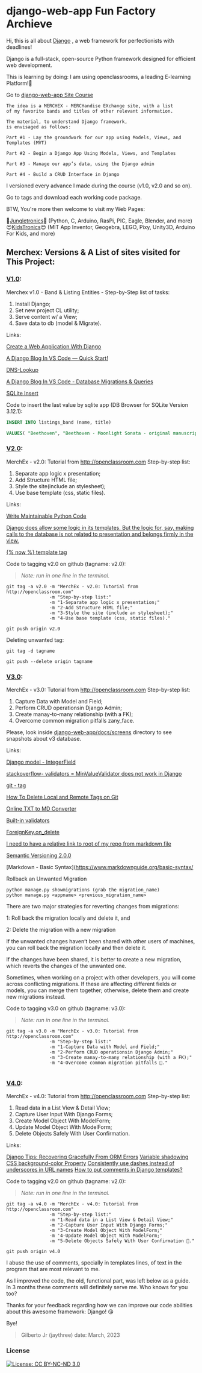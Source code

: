 # django-web-app Fun Factory Archieve
Hi, this is all about [Django](https://www.djangoproject.com/) , a web framework for perfectionists with deadlines!

Django is a full-stack, open-source Python framework designed for efficient web development.

This is learning by doing: I am using openclassrooms, a leading E-learning Platform!:rocket:

Go to 
[django-web-app Site Course](https://openclassrooms.com/en/courses/6967196-create-a-web-application-with-django)
```	
The idea is a MERCHEX - MERCHandise EXchange site, with a list 
of my favorite bands and titles of other relevant information.

The material, to understand Django framework,
is envisaged as follows:

Part #1 - Lay the groundwork for our app using Models, Views, and Templates (MVT)
	
Part #2 - Begin a Django App Using Models, Views, and Templates

Part #3 - Manage our app’s data, using the Django admin

Part #4 - Build a CRUD Interface in Django

```

I versioned every advance I made during the course (v1.0, v2.0 and so on).

Go to tags and download each working code package.

BTW, You're more then welcome to visit my Web Pages: 

🤩️[Jungletronics](https://medium.com/jungletronics)🤩️ (Python, C, Arduino, RasPi, PIC, Eagle, Blender, and more) 😍️[KidsTronics](https://medium.com/kidstronics)😍️ (MIT App Inventor, Geogebra, LEGO, Pixy, Unity3D, Arduino For Kids, and more)


## Merchex: Versions & A List of sites visited for This Project:

### [V1.0](/../../tags/):

Merchex v1.0 - Band & Listing Entities - 
Step-by-Step list of tasks:
<ol>
    <li>Install Django; </li>
    <li>Set new project CL utility; </li>
    <li>Serve content w/ a View; </li>
    <li>Save data to db (model & Migrate).</li>
</ol>

Links:

[Create a Web Application With Django](https://openclassrooms.com/en/courses/6967196-create-a-web-application-with-django)

[A Django Blog In VS Code — Quick Start!](https://medium.com/jungletronics/a-django-blog-in-vs-code-fb23335d9196)

[DNS-Lookup](https://dns-lookup.com/)

[A Django Blog In VS Code - Database Migrations & Queries](https://medium.com/jungletronics/a-django-blog-in-vs-code-a36fa085ea11)

[SQLite Insert](https://www.sqlitetutorial.net/sqlite-insert/)

Code to insert the last value by sqlite app (DB Browser for SQLite Version 3.12.1):

```sql
INSERT INTO listings_band (name, title)

VALUES( "Beethoven", "Beethoven - Moonlight Sonata - original manuscript EXTREMELY RARE.");
```

### [V2.0](/../../tags/):

MerchEx - v2.0: Tutorial from http://openclassroom.com
      Step-by-step list:
<ol>
    <li>Separate app logic x presentation;</li>
    <li>Add Structure HTML file;</li>
    <li>Style the site(include an stylesheet);</li>
    <li>Use base template (css, static files).</li>
</ol>

Links:

[Write Maintainable Python Code](https://openclassrooms.com/en/courses/6900866-write-maintainable-python-code/7010031-s-for-the-single-responsibility-principle)

[Django does allow some logic in its templates. But the logic for, say, making calls to the database is not related to presentation and belongs firmly in the view.](https://docs.djangoproject.com/en/3.1/misc/design-philosophies/#separate-logic-from-presentation)

[\{\% now \%\}  template tag](https://docs.djangoproject.com/en/4.1/ref/templates/builtins/#now)

Code to tagging v2.0 on github (tagname: v2.0):
> *Note: run in one line in the terminal.*

```shell
git tag -a v2.0 -m "MerchEx - v2.0: Tutorial from http://openclassroom.com" 
                -m "Step-by-step list:" 
                -m "1-Separate app logic x presentation;" 
                -m "2-Add Structure HTML file;" 
                -m "3-Style the site (include an stylesheet);" 
                -m "4-Use base template (css, static files)."

git push origin v2.0
```

Deleting unwanted tag:

```shell
git tag -d tagname

git push --delete origin tagname
```

### [V3.0](/../../tags/):

MerchEx - v3.0: Tutorial from http://openclassroom.com
      Step-by-step list:
<ol>
    <li>Capture Data with Model and Field;</li>
    <li>Perform CRUD operationsin Django Admin;</li>
    <li>Create manay-to-many relationship (with a FK);</li>
    <li>Overcome common migration pitfalls zany_face.</li>
</ol>

Please, look inside [django-web-app/docs/screens](docs/screens/) directory to see snapshots about v3 database.

Links:

[Django model - IntegerField](https://docs.djangoproject.com/en/4.1/ref/models/fields/#integerfield)

[stackoverflow- validators = MinValueValidator does not work in Django](https://stackoverflow.com/questions/44022056/validators-minvaluevalidator-does-not-work-in-django)

[git - tag](https://git-scm.com/docs/git-tag)

[How To Delete Local and Remote Tags on Git](https://devconnected.com/how-to-delete-local-and-remote-tags-on-git/)

[Online TXT to MD Converter ](https://products.groupdocs.app/viewer/total)

[Built-in validators](https://docs.djangoproject.com/en/4.1/ref/validators/#built-in-validators)

[ForeignKey.on_delete](https://docs.djangoproject.com/en/3.2/ref/models/fields/#django.db.models.ForeignKey.on_delete)

[I need to have a relative link to root of my repo from markdown file](https://stackoverflow.com/questions/40422790/relative-link-to-repos-root-from-markdown-file)

[Semantic Versioning 2.0.0](https://semver.org/)

[Markdown - Basic Syntax](https://www.markdownguide.org/basic-syntax/

Rollback an Unwanted Migration
```shell
python manage.py showmigrations (grab the migration_name)
python manage.py <appname> <previous_migration_name>
```

There are two major strategies for reverting changes from migrations: 

1: Roll back the migration locally and delete it, and

2: Delete the migration with a new migration

If the unwanted changes haven’t been shared with other users of machines, you can roll back the migration locally and then delete it.

If the changes have been shared, it is better to create a new migration, which reverts the changes of the unwanted one.

Sometimes, when working on a project with other developers, you will come across conflicting migrations. If these are affecting different fields or models, you can merge them together; otherwise, delete them and create new migrations instead. 

Code to tagging v3.0 on github (tagname: v3.0):
> *Note: run in one line in the terminal.*

```shell
git tag -a v3.0 -m "MerchEx - v3.0: Tutorial from http://openclassroom.com" 
                -m "Step-by-step list:" 
                -m "1-Capture Data with Model and Field;" 
                -m "2-Perform CRUD operationsin Django Admin;" 
                -m "3-Create manay-to-many relationship (with a FK);" 
                -m "4-Overcome common migration pitfalls 🤪️."


```
### [V4.0](/../../tags/):

MerchEx - v4.0: Tutorial from http://openclassroom.com
      Step-by-step list:
<ol>
    <li>Read data in a List View & Detail View;</li>
    <li>Capture User Input With Django Forms;</li>
    <li>Create Model Object With ModelForm;</li>
    <li>Update Model Object With ModelForm;</li>
    <li>Delete Objects Safely With User Confirmation.</li>
</ol>

Links:

[Django Tips: Recovering Gracefully From ORM Errors](https://www.valentinog.com/blog/orm-errors/)
[Variable shadowing](https://en.wikipedia.org/wiki/Variable_shadowing)
[CSS background-color Property](https://www.w3schools.com/cssref/pr_background-color.php)
[Consistently use dashes instead of underscores in URL names](https://code.djangoproject.com/ticket/25473)
[How to put comments in Django templates?](https://stackoverflow.com/questions/719915/how-to-put-comments-in-django-templates)

Code to tagging v2.0 on github (tagname: v2.0):
> *Note: run in one line in the terminal.*

```shell
git tag -a v4.0 -m "MerchEx - v4.0: Tutorial from http://openclassroom.com" 
                -m "Step-by-step list:" 
                -m "1-Read data in a List View & Detail View;" 
                -m "2-Capture User Input With Django Forms;" 
                -m "3-Create Model Object With ModelForm;" 
                -m '4-Update Model Object With ModelForm;'
                -m "5-Delete Objects Safely With User Confirmation 🤪️."

git push origin v4.0
```

I abuse the use of comments, specially in templates lines, of text in the program that are most relevant to me. 

As I improved the code, the old, functional part, was left below as a guide. In 3 months these comments will definitely serve me. Who knows for you too?

Thanks for your feedback regarding how we can improve our code abilities about this awesome framework: Django! 😘️


Bye!

> Gilberto Jr (jaythree)
> date: March, 2023

### License

[![License: CC BY-NC-ND 3.0](https://img.shields.io/badge/License-CC%20BY--NC--ND%203.0-lightgrey.svg)](https://creativecommons.org/licenses/by-nc-nd/3.0/)
